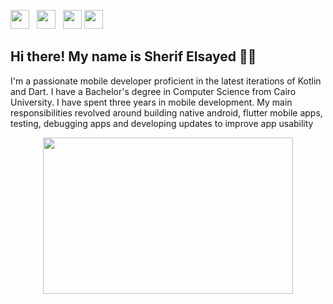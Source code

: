 <p align='center'>

<a href="https://twitter.com/sherifhasan01"><img height="30" src="https://github.com/sherifhasan/icon/twitter.png?raw=true"></a>&nbsp;&nbsp;
<a href="https://www.instagram.com/sherifhasan25"><img height="30" src="https://github.com/sherifhasan/icon/instagram.jpg?raw=true"></a>&nbsp;&nbsp;
<a href="https://www.linkedin.com/in/sherif-alsayed/"><img height="30" src="https://github.com/sherifhasan/icon/linkedin.png?raw=true"></a>
<a href="https://www.facebook.com/sherifhasan25"><img height="30" src="https://github.com/sherifhasan/icon/facebook.png?raw=true"></a>
</p>

<h2 align>Hi there! My name is Sherif Elsayed 👋🤓</h2>
<p> I'm a passionate mobile developer proficient in the latest iterations of Kotlin and Dart. I have a Bachelor's degree in Computer Science from Cairo University. I have spent three years in mobile development. My main responsibilities revolved around building native android, flutter mobile apps, testing, debugging apps and developing updates to improve app usability</p>
<p align='center'><img src="https://media.tenor.co/images/7b27588777933b26076c48bb850a4d5f/tenor.gif" width="400" height="250" /></p>
